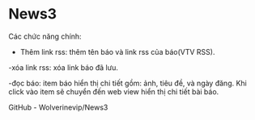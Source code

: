 # News3
Các chức năng chính:

- Thêm link rss: thêm tên báo và link rss của báo(VTV RSS).

-xóa link rss: xóa link báo đã lưu.

-đọc báo: item báo hiển thị chi tiết gồm: ảnh, tiêu đề, và ngày đăng. Khi click vào item sẽ chuyển đến web view hiển thị chi tiết bài báo.

GitHub - Wolverinevip/News3
